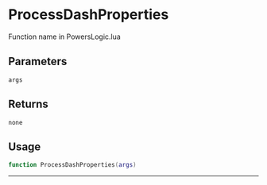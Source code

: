 # ProcessDashProperties
Function name in PowersLogic.lua
## Parameters
`args`
## Returns
`none`
## Usage
```lua
function ProcessDashProperties(args)
```
---
